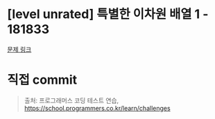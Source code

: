 # [level unrated] 특별한 이차원 배열 1 - 181833

[문제 링크](https://school.programmers.co.kr/learn/courses/30/lessons/181833)

# 직접 commit

> 출처: 프로그래머스 코딩 테스트 연습, https://school.programmers.co.kr/learn/challenges
